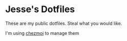 # Jesse's Dotfiles

These are my public dotfiles. Steal what you would like.

I'm using [chezmoi](https://github.com/twpayne/chezmoi) to manage them
